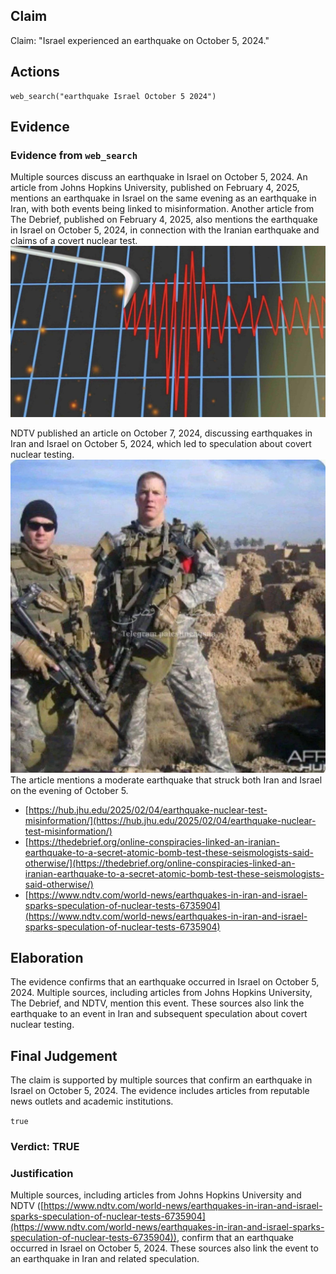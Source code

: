 ## Claim
Claim: "Israel experienced an earthquake on October 5, 2024."

## Actions
```
web_search("earthquake Israel October 5 2024")
```

## Evidence
### Evidence from `web_search`
Multiple sources discuss an earthquake in Israel on October 5, 2024. An article from Johns Hopkins University, published on February 4, 2025, mentions an earthquake in Israel on the same evening as an earthquake in Iran, with both events being linked to misinformation. Another article from The Debrief, published on February 4, 2025, also mentions the earthquake in Israel on October 5, 2024, in connection with the Iranian earthquake and claims of a covert nuclear test. ![image 2152](media/2025-07-20_11-02-1753009359-612733.jpg)

NDTV published an article on October 7, 2024, discussing earthquakes in Iran and Israel on October 5, 2024, which led to speculation about covert nuclear testing. ![image 1](media/0.jpg) The article mentions a moderate earthquake that struck both Iran and Israel on the evening of October 5.
*   [https://hub.jhu.edu/2025/02/04/earthquake-nuclear-test-misinformation/](https://hub.jhu.edu/2025/02/04/earthquake-nuclear-test-misinformation/)
*   [https://thedebrief.org/online-conspiracies-linked-an-iranian-earthquake-to-a-secret-atomic-bomb-test-these-seismologists-said-otherwise/](https://thedebrief.org/online-conspiracies-linked-an-iranian-earthquake-to-a-secret-atomic-bomb-test-these-seismologists-said-otherwise/)
*   [https://www.ndtv.com/world-news/earthquakes-in-iran-and-israel-sparks-speculation-of-nuclear-tests-6735904](https://www.ndtv.com/world-news/earthquakes-in-iran-and-israel-sparks-speculation-of-nuclear-tests-6735904)


## Elaboration
The evidence confirms that an earthquake occurred in Israel on October 5, 2024. Multiple sources, including articles from Johns Hopkins University, The Debrief, and NDTV, mention this event. These sources also link the earthquake to an event in Iran and subsequent speculation about covert nuclear testing.


## Final Judgement
The claim is supported by multiple sources that confirm an earthquake in Israel on October 5, 2024. The evidence includes articles from reputable news outlets and academic institutions.

`true`


### Verdict: TRUE

### Justification
Multiple sources, including articles from Johns Hopkins University and NDTV ([https://www.ndtv.com/world-news/earthquakes-in-iran-and-israel-sparks-speculation-of-nuclear-tests-6735904](https://www.ndtv.com/world-news/earthquakes-in-iran-and-israel-sparks-speculation-of-nuclear-tests-6735904)), confirm that an earthquake occurred in Israel on October 5, 2024. These sources also link the event to an earthquake in Iran and related speculation.
